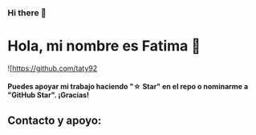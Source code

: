 ### Hi there 👋

<!--
**taty92/taty92** is a ✨ _special_ ✨ repository because its `README.md` (this file) appears on your GitHub profile.

Here are some ideas to get you started:

- 🔭 I’m currently working on ...
- 🌱 I’m currently learning ...
- 👯 I’m looking to collaborate on ...
- 🤔 I’m looking for help with ...
- 💬 Ask me about ...
- 📫 How to reach me: ...
- 😄 Pronouns: ...
- ⚡ Fun fact: ...
-->
# Hola, mi nombre es Fatima 👋

![https://github.com/taty92

#### Puedes apoyar mi trabajo haciendo "☆ Star" en el repo o nominarme a "GitHub Star". ¡Gracias!

## Contacto y apoyo:

